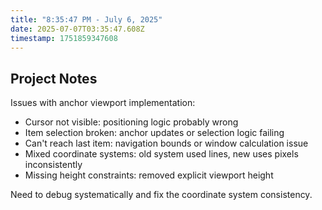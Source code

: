 ```yaml
---
title: "8:35:47 PM - July 6, 2025"
date: 2025-07-07T03:35:47.608Z
timestamp: 1751859347608
---
```


## Project Notes

Issues with anchor viewport implementation:
- Cursor not visible: positioning logic probably wrong
- Item selection broken: anchor updates or selection logic failing  
- Can't reach last item: navigation bounds or window calculation issue
- Mixed coordinate systems: old system used lines, new uses pixels inconsistently
- Missing height constraints: removed explicit viewport height

Need to debug systematically and fix the coordinate system consistency.
